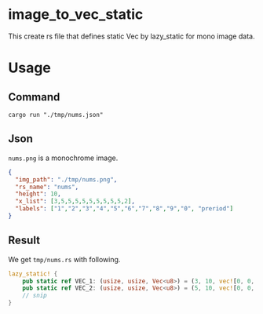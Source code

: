 # image_to_vec_static

This create rs file that defines static Vec<u8> by lazy_static for mono image data.

# Usage

## Command

```
cargo run "./tmp/nums.json"
```

## Json

`nums.png` is a monochrome image.

```json
{
  "img_path": "./tmp/nums.png",
  "rs_name": "nums",
  "height": 10,
  "x_list": [3,5,5,5,5,5,5,5,5,5,2],
  "labels": ["1","2","3","4","5","6","7","8","9","0", "preriod"]
}
```

## Result

We get `tmp/nums.rs` with following.

```rs
lazy_static! {
    pub static ref VEC_1: (usize, usize, Vec<u8>) = (3, 10, vec![0, 0, 0, 0, 0, 0, 0, 0, 0, 0, 1, 0, 1, 1, 0, 0, 1, 0, 0, 1, 0, 1, 1, 1, 0, 0, 0, 0, 0, 0]);
    pub static ref VEC_2: (usize, usize, Vec<u8>) = (5, 10, vec![0, 0, 0, 0, 0, 0, 0, 0, 0, 0, 0, 0, 0, 0, 0, 0, 1, 1, 1, 0, 1, 0, 0, 0, 1, 0, 0, 0, 1, 0, 0, 0, 1, 0, 0, 1, 1, 1, 1, 1, 0, 0, 0, 0, 0, 0, 0, 0, 0, 0]);
    // snip
}
```
